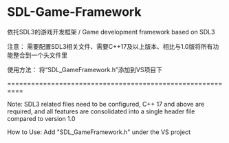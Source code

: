 # SDL-Game-Framework
依托SDL3的游戏开发框架 / Game development framework based on SDL3

注意： 需要配置SDL3相关文件、需要C++17及以上版本、相比与1.0版将所有功能整合到一个头文件里

使用方法： 将“SDL_GameFramework.h”添加到VS项目下

==========================================================

Note: SDL3 related files need to be configured, C++ 17 and above are required, and all features are consolidated into a single header file compared to version 1.0

How to Use: Add "SDL_GameFramework.h" under the VS project
